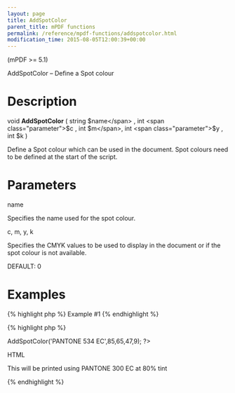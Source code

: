 ```yaml
---
layout: page
title: AddSpotColor
parent_title: mPDF functions
permalink: /reference/mpdf-functions/addspotcolor.html
modification_time: 2015-08-05T12:00:39+00:00
---
```


<div>
<div>

(mPDF >= 5.1)

AddSpotColor – Define a Spot colour

# Description

void **AddSpotColor** ( string <span class="parameter">$name</span> , int <span class="parameter">$c</span> , int <span class="parameter">$m</span>, int <span class="parameter">$y</span> , int <span class="parameter">$k</span> )

Define a Spot colour which can be used in the document. Spot colours need to be defined at the start of the script.

# Parameters

<span class="parameter">name</span>

Specifies the name used for the spot colour.

<span class="parameter">c, m, y, k</span>

<span class="parameter">S</span>pecifies the CMYK values to be used to display in the document or if the spot colour is not available.

<span class="smallblock">DEFAULT</span>: 0

# Examples

{% highlight php %}
Example #1
{% endhighlight %}

{% highlight php %}
<?php

$mpdf->AddSpotColor('PANTONE 534 EC',85,65,47,9);

?>

HTML

This will be printed using PANTONE 300 EC at 80% tint

{% endhighlight %}

</div>
</div>
